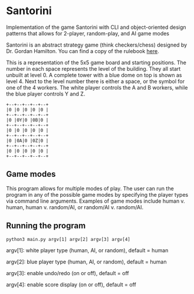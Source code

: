 # Santorini
Implementation of the game Santorini with CLI and object-oriented design patterns that allows for 2-player, random-play, and AI game modes 

Santorini is an abstract strategy game (think checkers/chess) designed by Dr. Gordan Hamilton. You can find a copy of the rulebook [here](http://files.roxley.com/Santorini-Rulebook-Web-2016.08.14.pdf).

This is a representation of the 5x5 game board and starting positions. The number in each space represents the level of the building. They all start unbuilt at level 0. A complete tower with a blue dome on top is shown as level 4. Next to the level number there is either a space, or the symbol for one of the 4 workers. The white player controls the A and B workers, while the blue player controls Y and Z.
```
+--+--+--+--+--+
|0 |0 |0 |0 |0 |
+--+--+--+--+--+
|0 |0Y|0 |0B|0 |
+--+--+--+--+--+
|0 |0 |0 |0 |0 |
+--+--+--+--+--+
|0 |0A|0 |0Z|0 |
+--+--+--+--+--+
|0 |0 |0 |0 |0 |
+--+--+--+--+--+
```

## Game modes
This program allows for multiple modes of play. The user can run the program in any of the possible game modes by specifying the player types via command line arguments. Examples of game modes include human v. human, human v. random/AI, or random/AI v. random/AI.

## Running the program
`python3 main.py argv[1] argv[2] argv[3] argv[4]`

argv[1]: white player type (human, AI, or random), default = human

argv[2]: blue player type (human, AI, or random), default = human

argv[3]: enable undo/redo (on or off), default = off

argv[4]: enable score display (on or off), default = off
